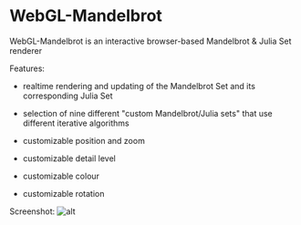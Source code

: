 # WebGL-Mandelbrot

WebGL-Mandelbrot is an interactive browser-based Mandelbrot & Julia Set renderer

Features:
- realtime rendering and updating of the Mandelbrot Set and its corresponding Julia Set
- selection of nine different "custom Mandelbrot/Julia sets" that use different iterative algorithms

- customizable position and zoom
- customizable detail level
- customizable colour
- customizable rotation

Screenshot:
![alt](https://github.com/Pilex1/WebGL-Mandelbrot/blob/master/Sample.png)
